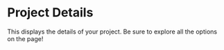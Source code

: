 # Project Details

This displays the details of your project. 
Be sure to explore all the options on the page!
